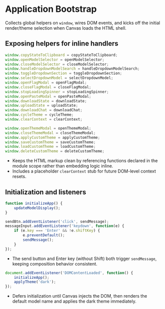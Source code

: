 # Application Bootstrap

Collects global helpers on `window`, wires DOM events, and kicks off the initial render/theme selection when Canvas loads the HTML shell.

## Exposing helpers for inline handlers

```javascript
window.copyStateToClipboard = copyStateToClipboard;
window.openModelSelector = openModelSelector;
window.closeModelSelector = closeModelSelector;
window.handleDropdownModelSearch = handleDropdownModelSearch;
window.toggleDropdownSection = toggleDropdownSection;
window.selectDropdownModel = selectDropdownModel;
window.openFlagModal = openFlagModal;
window.closeFlagModal = closeFlagModal;
window.stopLoadingSpinner = stopLoadingSpinner;
window.openPasteModal = openPasteModal;
window.downloadState = downloadState;
window.uploadState = uploadState;
window.downloadChat = downloadChat;
window.cycleTheme = cycleTheme;
window.clearContext = clearContext;

window.openThemeModal = openThemeModal;
window.closeThemeModal = closeThemeModal;
window.applyCustomTheme = applyCustomTheme;
window.saveCustomTheme = saveCustomTheme;
window.loadCustomTheme = loadCustomTheme;
window.deleteCustomTheme = deleteCustomTheme;
```

* Keeps the HTML markup clean by referencing functions declared in the module scope rather than embedding logic inline.
* Includes a placeholder `clearContext` stub for future DOM-level context resets.

## Initialization and listeners

```javascript
function initializeApp() {
    updateModelDisplay();
}

sendBtn.addEventListener('click', sendMessage);
messageInput.addEventListener('keydown', function(e) {
    if (e.key === 'Enter' && !e.shiftKey) {
        e.preventDefault();
        sendMessage();
    }
});
```

* The send button and Enter key (without Shift) both trigger `sendMessage`, keeping composition behavior consistent.

```javascript
document.addEventListener('DOMContentLoaded', function() {
    initializeApp();
    applyTheme('dark');
});
```

* Defers initialization until Canvas injects the DOM, then renders the default model name and applies the dark theme immediately.
